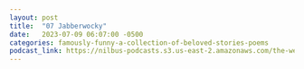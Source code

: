 ```yaml
---
layout: post
title:  "07 Jabberwocky"
date:   2023-07-09 06:07:00 -0500
categories: famously-funny-a-collection-of-beloved-stories-poems
podcast_link: https://nilbus-podcasts.s3.us-east-2.amazonaws.com/the-well-trained-mind/Famously%20Funny%20-%20A%20Collection%20of%20Beloved%20Stories%20&%20Poems/07%20Jabberwocky.mp3
---
```

